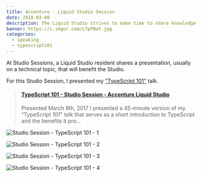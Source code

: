 ```yaml
---
title: Accenture - Liquid Studio Session
date: 2018-03-08
description: The Liquid Studio strives to make time to share knowledge by hosting Studio Sessions.
banner: https://i.imgur.com/L7pFNaY.jpg
categories:
  - speaking
  - typescript101
---
```


At Studio Sessions, a Liquid Studio resident shares a presentation, usually on a technical topic, that will benefit the Studio.

For this Studio Session, I presented my ["TypeScript 101"](/speaking/talks/typescript-101/) talk.

<blockquote class="embedly-card"><h4><a href="https://www.slideshare.net/FVCproductions/typescript-101-studio-session-accenture-liquid-studio">TypeScript 101 - Studio Session - Accenture Liquid Studio</a></h4><p>Presented March 8th, 2017 I presented a 45-minute version of my "TypeScript 101" talk that serves as a short introduction to TypeScript and the benefits it pro...</p></blockquote>
<script async src="//cdn.embedly.com/widgets/platform.js" charset="UTF-8"></script>

![Studio Session - TypeScript 101 - 1](https://i.imgur.com/L7pFNaY.jpg)

![Studio Session - TypeScript 101 - 2](https://i.imgur.com/cWfNoQi.jpg)

![Studio Session - TypeScript 101 - 3](https://i.imgur.com/kE6fY8v.jpg)

![Studio Session - TypeScript 101 - 4](https://i.imgur.com/aLA0jXv.jpg)
